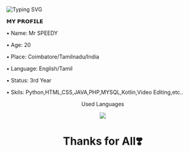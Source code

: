 
![Typing SVG](https://readme-typing-svg.herokuapp.com/?lines=𝗛𝗮𝗶+𝗜𝗮𝗺+𝗠𝗿+𝗦𝗣𝗘𝗘𝗗𝗬;𝗜𝗮𝗺+𝗔+𝗙𝘂𝗹𝗹+𝗦𝘁𝗮𝗰𝗸+𝗗𝗲𝘃𝗲𝗹𝗼𝗽𝗲𝗿)


<p align="left">
𝗠𝗬 𝗣𝗥𝗢𝗙𝗜𝗟𝗘
<p align="left">
• Name: Mr SPEEDY
<p align="left">
• Age: 20
<p align="left">
• Place: Coimbatore/Tamilnadu/India
<p align="left">
• Language: English/Tamil 
<p align="left">
• Status: 3rd Year
<p align="left">
• Skils: Python,HTML,CSS,JAVA,PHP,MYSQL,Kotlin,Video Editing,etc..

<p align="center">Used Languages </p>
<p align="center">
  <img src="https://github-readme-stats.vercel.app/api/top-langs/?username=SPEEDY-TECH7&layout=compact&theme=tokyonight" align="center">
</p>

<h1 align="center">Thanks for All❣️ </h1>
